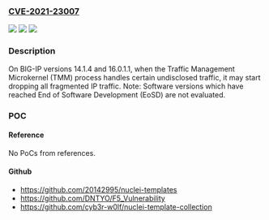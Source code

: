 ### [CVE-2021-23007](https://cve.mitre.org/cgi-bin/cvename.cgi?name=CVE-2021-23007)
![](https://img.shields.io/static/v1?label=Product&message=BIG-IP&color=blue)
![](https://img.shields.io/static/v1?label=Version&message=n%2Fa&color=blue)
![](https://img.shields.io/static/v1?label=Vulnerability&message=DoS&color=brighgreen)

### Description

On BIG-IP versions 14.1.4 and 16.0.1.1, when the Traffic Management Microkernel (TMM) process handles certain undisclosed traffic, it may start dropping all fragmented IP traffic. Note: Software versions which have reached End of Software Development (EoSD) are not evaluated.

### POC

#### Reference
No PoCs from references.

#### Github
- https://github.com/20142995/nuclei-templates
- https://github.com/DNTYO/F5_Vulnerability
- https://github.com/cyb3r-w0lf/nuclei-template-collection


